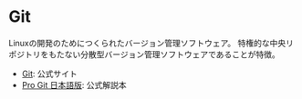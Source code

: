# Git
Linuxの開発のためにつくられたバージョン管理ソフトウェア。
特権的な中央リポジトリをもたない分散型バージョン管理ソフトウェアであることが特徴。

- [Git](https://git-scm.com/): 公式サイト
- [Pro Git 日本語版](https://git-scm.com/book/ja/v2): 公式解説本
